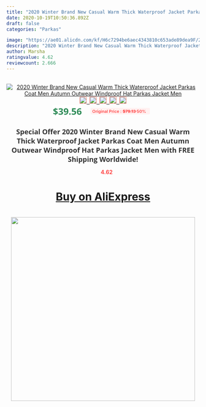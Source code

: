 ```yaml
---
title: "2020 Winter Brand New Casual Warm Thick Waterproof Jacket Parkas Coat Men Autumn Outwear Windproof Hat Parkas Jacket Men"
date: 2020-10-19T10:50:36.892Z
draft: false
categories: "Parkas"

image: "https://ae01.alicdn.com/kf/H6c7294be6aec4343810c653ade89dea9F/2020-Winter-Brand-New-Casual-Warm-Thick-Waterproof-Jacket-Parkas-Coat-Men-Autumn-Outwear-Windproof-Hat.jpg"
description: "2020 Winter Brand New Casual Warm Thick Waterproof Jacket Parkas Coat Men Autumn Outwear Windproof Hat Parkas Jacket Men"
author: Marsha
ratingvalue: 4.62
reviewcount: 2.666
---
```

<br>
<div style="text-align: center;">
<a href="https://s.click.aliexpress.com/e/_A9eLGp" target="_blank" rel="nofollow noopener noreferrer"><img alt="2020 Winter Brand New Casual Warm Thick Waterproof Jacket Parkas Coat Men Autumn Outwear Windproof Hat Parkas Jacket Men" class="magnifier-image" src="https://ae01.alicdn.com/kf/H6c7294be6aec4343810c653ade89dea9F/2020-Winter-Brand-New-Casual-Warm-Thick-Waterproof-Jacket-Parkas-Coat-Men-Autumn-Outwear-Windproof-Hat.jpg_640x640.jpg">
<br>
<img style="border:1px solid salmon" src="https://ae01.alicdn.com/kf/H6c7294be6aec4343810c653ade89dea9F/2020-Winter-Brand-New-Casual-Warm-Thick-Waterproof-Jacket-Parkas-Coat-Men-Autumn-Outwear-Windproof-Hat.jpg_120x120.jpg">&nbsp;&nbsp;<img style="border:1px solid salmon" src="https://ae01.alicdn.com/kf/Hcc37641c78f949cd9cbc0f3a8f1a82c6P/2020-Winter-Brand-New-Casual-Warm-Thick-Waterproof-Jacket-Parkas-Coat-Men-Autumn-Outwear-Windproof-Hat.jpg_120x120.jpg">&nbsp;&nbsp;<img style="border:1px solid salmon" src="https://ae01.alicdn.com/kf/Hb38fb67da9a44976bfb7c12fd9e3c706S/2020-Winter-Brand-New-Casual-Warm-Thick-Waterproof-Jacket-Parkas-Coat-Men-Autumn-Outwear-Windproof-Hat.jpg_120x120.jpg">&nbsp;&nbsp;<img style="border:1px solid salmon" src="https://ae01.alicdn.com/kf/Hd61e4b6197124888a43cea42f97de2b2A/2020-Winter-Brand-New-Casual-Warm-Thick-Waterproof-Jacket-Parkas-Coat-Men-Autumn-Outwear-Windproof-Hat.jpg_120x120.jpg">&nbsp;&nbsp;<img style="border:1px solid salmon" src="https://ae01.alicdn.com/kf/H6f0f0ebc64984c32b61592c196116e68T/2020-Winter-Brand-New-Casual-Warm-Thick-Waterproof-Jacket-Parkas-Coat-Men-Autumn-Outwear-Windproof-Hat.jpg_120x120.jpg"></a></div><br0>
<div style="text-align: center;"><span style="background-color: white; border: 0px; box-sizing: border-box; color: seagreen; display: inline-block; font-family: &quot;open sans&quot; , &quot;arial&quot; , &quot;helvetica&quot; , sans-serif , &quot;heiti&quot;; font-size: 24px; font-stretch: inherit; font-weight: 700; line-height: inherit; margin: 0px 10px 0px 0px; padding: 0px; vertical-align: middle;">$39.56 </span>
<span style="background: rgb(255 , 241 , 241); border-radius: 3px; border: 0px; box-sizing: border-box; color: #ff4747; display: inline-block; font-family: inherit; font-size: 12px; font-stretch: inherit; font-style: inherit; font-variant: inherit; font-weight: 600; line-height: inherit; margin: 0px; padding: 2px 5px; transform: scale(0.9); vertical-align: middle;">Original Price : <b style="text-decoration: line-through;">$79.13 </b> 50%&nbsp;&nbsp;</span></div>
<h1 style="color: #333333; display: inline-block; font-family: &quot;open sans&quot; , &quot;arial&quot; , &quot;helvetica&quot; , sans-serif , &quot;heiti&quot;; font-size: 18px; font-stretch: inherit; font-weight: 700; text-align: center;">Special Offer 2020 Winter Brand New Casual Warm Thick Waterproof Jacket Parkas Coat Men Autumn Outwear Windproof Hat Parkas Jacket Men with FREE Shipping Worldwide!</h1>
<div style="color: #ff4747; text-align: center;">
<img src="https://4.bp.blogspot.com/-M0ZcTcb-5uY/XleCXlxnR4I/AAAAAAAAAEc/OrjgMkXV1oMQFaCRZj5HQwOCBcu3w1FegCPcBGAYYCw/s1600/star.png" style="height: 15px;">&nbsp;<b>4.62</b></div>
<div class="button_cont" align="center"><a class="buynow_a" href="https://s.click.aliexpress.com/e/_A9eLGp" target="_blank" rel="nofollow noopener noreferrer"><H1>Buy on AliExpress</H1></a></div><br>
<div class="separator" style="clear: both; text-align: center;">
<img src="https://lh3.googleusercontent.com/-pTy5HemUv9M/XlePHvY0dAI/AAAAAAAAAE4/0nX5iRUoIWY8eMW9Dpxeirr157OZliDIgCLcBGAsYHQ/s1600/badge.gif" width="480">
</div>
